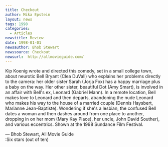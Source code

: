 ```yaml
---
title: Checkout
author: Mika Epstein
layout: news
tags: 1998
categories:
  - Articles
newstitle: Review  
date: 1998-01-01
newsauthor: Bhob Stewart  
newssource: Checkout  
newsurl:  http://allmovieguide.com/
---
```

Kip Koenig wrote and directed this comedy, set in a small college town, about neurotic Bell Bryant (Clea DuVall) who explains her problems directly to the camera: her older sister Sarah (Jorja Fox) has a happy marriage plus a baby on the way. Her other sister, beautiful Dot (Amy Smart), is involved in an affair with Bell's ex, Leonard (Gabriel Mann). In a remote location, Bell makes love to Leonard and then departs, abandoning the nude Leonard who makes his way to the house of a married couple (Dennis Haysbert, Marianne Jean-Baptiste). Wondering if she's a lesbian, the confused Bell dates a woman and then dashes around from one place to another, dropping in on her mom (Mary Kay Place), her uncle, John David Souther), and various eccentrics. Shown at the 1998 Sundance Film Festival.

&#8212; Bhob Stewart, All Movie Guide  
:Six stars (out of ten)